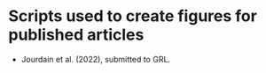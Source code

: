 # Scripts used to create figures for published articles

* Jourdain et al. (2022), submitted to GRL.
